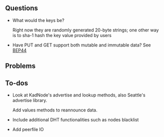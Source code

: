 ## Questions 
   
   - What would the keys be? 
   
      Right now they are randomly generated 20-byte strings; one other way is to sha-1 hash the key value provided by users
      
   - Have PUT and GET support both mutable and immutable data?  See [BEP44](http://www.bittorrent.org/beps/bep_0044.html)
   
## Problems
   
   
## To-dos 

   
   - Look at KadNode's advertise and lookup methods, also Seattle's advertise library. 
     
     Add values methods to reannounce data. 
   
   - Include additional DHT functionalities such as nodes blacklist 
   
   - Add peerfile IO
   
